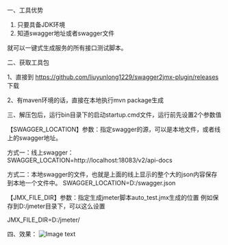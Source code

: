 一、工具优势

1. 只要具备JDK环境
2. 知道swagger地址或者swagger文件

就可以一键式生成服务的所有接口测试脚本。


二、获取工具包

1、直接到 https://github.com/liuyunlong1229/swagger2jmx-plugin/releases 下载

2、有maven环境的话，直接在本地执行mvn package生成

三、解压包后，运行bin目录下的启动startup.cmd文件，运行前先设置2个参数值

【SWAGGER_LOCATION】参数：指定swagger的源，可以是本地文件，或者线上的swagger地址。

方式一：线上swagger：
SWAGGER_LOCATION=http://localhost:18083/v2/api-docs

方式二：本地swagger的文件，也就是上面的线上显示的整个大的json内容保存到本地一个文件中。
SWAGGER_LOCATION=D:/swagger.json


【JMX_FILE_DIR】参数：指定生成jmeter脚本auto_test.jmx生成的位置
例如保存到D:/jmeter目录下，可以这么设置

JMX_FILE_DIR=D:/jmeter/

四、效果：
![Image text](https://images.gitee.com/uploads/images/2020/1107/211059_003c5955_1615225.png)
